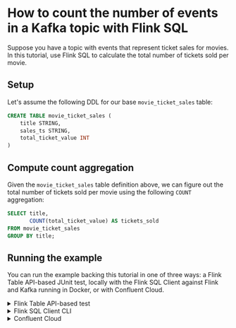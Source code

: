 # How to count the number of events in a Kafka topic with Flink SQL

Suppose you have a topic with events that represent ticket sales for movies. In this tutorial, use Flink SQL to
calculate the total number of tickets sold per movie.

## Setup

Let's assume the following DDL for our base `movie_ticket_sales` table:

```sql
CREATE TABLE movie_ticket_sales (
    title STRING,
    sales_ts STRING,
    total_ticket_value INT
)
```

## Compute count aggregation

Given the `movie_ticket_sales` table definition above, we can figure out the total number of tickets sold per movie using
the following `COUNT` aggregation:

```sql
SELECT title,
       COUNT(total_ticket_value) AS tickets_sold
FROM movie_ticket_sales
GROUP BY title;
```

## Running the example

You can run the example backing this tutorial in one of three ways: a Flink Table API-based JUnit test, locally with the Flink SQL Client 
against Flink and Kafka running in Docker, or with Confluent Cloud.

<details>
  <summary>Flink Table API-based test</summary>

  #### Prerequisites

  * Java 17, e.g., follow the OpenJDK installation instructions [here](https://openjdk.org/install/) if you don't have Java. 
  * Docker running via [Docker Desktop](https://docs.docker.com/desktop/) or [Docker Engine](https://docs.docker.com/engine/install/)

  #### Run the test

Run the following command to execute [FlinkSqlAggregatingCountTest#testCountAggregation](src/test/java/io/confluent/developer/FlinkSqlAggregatingCountTest.java):

  ```plaintext
  ./gradlew clean :aggregating-count:flinksql:test
  ```

  The test starts Kafka and Schema Registry with [Testcontainers](https://testcontainers.com/), runs the Flink SQL commands
  above against a local Flink `StreamExecutionEnvironment`, and ensures that the aggregation results are what we expect.
</details>

<details>
  <summary>Flink SQL Client CLI</summary>

  #### Prerequisites

  * Docker running via [Docker Desktop](https://docs.docker.com/desktop/) or [Docker Engine](https://docs.docker.com/engine/install/)
  * [Docker Compose](https://docs.docker.com/compose/install/). Ensure that the command `docker compose version` succeeds.

  #### Run the commands

  First, start Flink and Kafka:

  ```shell
  docker compose -f ./docker/docker-compose-flinksql.yml up -d
  ```

  Next, open the Flink SQL Client CLI:

  ```shell
  docker exec -it flink-sql-client sql-client.sh
  ```

  Finally, run following SQL statements to create the `movie_ticket_sales` table backed by Kafka running in Docker, populate it with
  test data, and run the aggregating count query.

  ```sql
  CREATE TABLE movie_ticket_sales (
      title STRING,
      sales_ts STRING,
      total_ticket_value INT
  ) WITH (
      'connector' = 'kafka',
      'topic' = 'movie-ticket-sales',
      'properties.bootstrap.servers' = 'broker:9092',
      'scan.startup.mode' = 'earliest-offset',
      'key.format' = 'raw',
      'key.fields' = 'title',
      'value.format' = 'avro-confluent',
      'value.avro-confluent.url' = 'http://schema-registry:8081',
      'value.fields-include' = 'EXCEPT_KEY'
  );
  ```

  ```sql
  INSERT INTO movie_ticket_sales VALUES
      ('Aliens', '2019-07-18T10:00:00Z', 10),
      ('Die Hard', '2019-07-18T10:00:00Z', 12),
      ('Die Hard', '2019-07-18T10:01:00Z', 12),
      ('The Godfather', '2019-07-18T10:01:31Z', 12),
      ('Die Hard', '2019-07-18T10:01:36Z', 24),
      ('The Godfather', '2019-07-18T10:02:00Z', 18),
      ('The Big Lebowski', '2019-07-18T11:03:21Z', 12),
      ('The Big Lebowski', '2019-07-18T11:03:50Z', 12),
      ('The Godfather', '2019-07-18T11:40:00Z', 36),
      ('The Godfather', '2019-07-18T11:40:09Z', 18);
  ```

  ```sql
  SELECT title,
         COUNT(total_ticket_value) AS tickets_sold
  FROM movie_ticket_sales
  GROUP BY title;
  ```

  The query output should look like this:

  ```plaintext
             title tickets_sold
  ---------------- -----------
            Aliens           1
          Die Hard           3
  The Big Lebowski           2
     The Godfather           4
  ```

  When you are finished, clean up the containers used for this tutorial by running:

  ```shell
  docker compose -f ./docker/docker-compose-flinksql.yml down
  ```

</details>

<details>
  <summary>Confluent Cloud</summary>

  #### Prerequisites

  * A [Confluent Cloud](https://confluent.cloud/signup) account
  * A Flink compute pool created in Confluent Cloud. Follow [this](https://docs.confluent.io/cloud/current/flink/get-started/quick-start-cloud-console.html) quick start to create one.

  #### Run the commands

  In the Confluent Cloud Console, navigate to your environment and then click the `Open SQL Workspace` button for the compute
  pool that you have created.

  Select the default catalog (Confluent Cloud environment) and database (Kafka cluster) to use with the dropdowns at the top right.

  Finally, run following SQL statements to create the `movie_ticket_sales` table, populate it with test data, and run the aggregating count query.

  ```sql
  CREATE TABLE movie_ticket_sales (
      title STRING,
      sales_ts STRING,
      total_ticket_value INT
  );
  ```

  ```sql
  INSERT INTO movie_ticket_sales VALUES
      ('Aliens', '2019-07-18T10:00:00Z', 10),
      ('Die Hard', '2019-07-18T10:00:00Z', 12),
      ('Die Hard', '2019-07-18T10:01:00Z', 12),
      ('The Godfather', '2019-07-18T10:01:31Z', 12),
      ('Die Hard', '2019-07-18T10:01:36Z', 24),
      ('The Godfather', '2019-07-18T10:02:00Z', 18),
      ('The Big Lebowski', '2019-07-18T11:03:21Z', 12),
      ('The Big Lebowski', '2019-07-18T11:03:50Z', 12),
      ('The Godfather', '2019-07-18T11:40:00Z', 36),
      ('The Godfather', '2019-07-18T11:40:09Z', 18);
  ```

  ```sql
  SELECT title,
         COUNT(total_ticket_value) AS tickets_sold
  FROM movie_ticket_sales
  GROUP BY title;
  ```

  The query output should look like this:

  ![](img/query-output.png)
